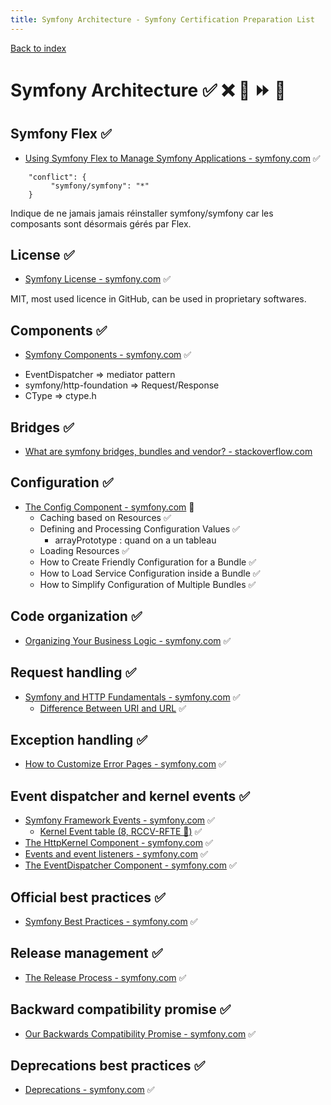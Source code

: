 ```yaml
---
title: Symfony Architecture - Symfony Certification Preparation List
---
```

[Back to index](../readme.md#table-of-contents)

# Symfony Architecture ✅ ❌ 🌈 ⏩ 🤡

## Symfony Flex ✅
- [Using Symfony Flex to Manage Symfony Applications - symfony.com](https://symfony.com/doc/5.0/setup/flex.html)  ✅

```  
    "conflict": {
         "symfony/symfony": "*"
    }
```  
Indique de ne jamais jamais réinstaller symfony/symfony car les composants sont désormais gérés par Flex.

## License ✅
- [Symfony License - symfony.com](https://symfony.com/doc/5.0/contributing/code/license.html) ✅

MIT, most used licence in GitHub, can be used in proprietary softwares.

## Components ✅
- [Symfony Components - symfony.com](https://symfony.com/components) ✅

* EventDispatcher => mediator pattern
* symfony/http-foundation => Request/Response 
* CType => ctype.h 

## Bridges ✅
- [What are symfony bridges, bundles and vendor? - stackoverflow.com](https://stackoverflow.com/q/11888522/633864) 

## Configuration ✅
- [The Config Component - symfony.com](https://symfony.com/doc/5.0/components/config.html) 🌈
  - Caching based on Resources ✅
  - Defining and Processing Configuration Values ✅
    - arrayPrototype : quand on a un tableau
  - Loading Resources ✅
  - How to Create Friendly Configuration for a Bundle ✅
  - How to Load Service Configuration inside a Bundle ✅
  - How to Simplify Configuration of Multiple Bundles ✅

## Code organization ✅
- [Organizing Your Business Logic - symfony.com](https://symfony.com/doc/5.0/best_practices#business-logic) ✅

## Request handling ✅
- [Symfony and HTTP Fundamentals - symfony.com](https://symfony.com/doc/5.0/introduction/http_fundamentals.html)  ✅
  - [Difference Between URI and URL](https://www.differencebetween.com/difference-between-uri-and-vs-url/) ✅ 

## Exception handling ✅
- [How to Customize Error Pages - symfony.com](https://symfony.com/doc/5.0/controller/error_pages.html) ✅

## Event dispatcher and kernel events ✅
- [Symfony Framework Events - symfony.com](https://symfony.com/doc/5.0/reference/events.html) ✅
  - [Kernel Event table (8, RCCV-RFTE 🐘)](https://symfony.com/doc/5.0/components/http_kernel.html#component-http-kernel-event-table) ✅
- [The HttpKernel Component - symfony.com](https://symfony.com/doc/5.0/components/http_kernel.html) ✅  
- [Events and event listeners - symfony.com](https://symfony.com/doc/5.0/event_dispatcher.html) ✅
- [The EventDispatcher Component - symfony.com](https://symfony.com/doc/5.0/components/event_dispatcher.html) ✅

## Official best practices ✅
- [Symfony Best Practices - symfony.com](https://symfony.com/doc/5.0/best_practices/index.html) ✅

## Release management ✅
- [The Release Process - symfony.com](https://symfony.com/doc/5.0/contributing/community/releases.html) ✅

## Backward compatibility promise ✅
- [Our Backwards Compatibility Promise - symfony.com](https://symfony.com/doc/5.0/contributing/code/bc.html) ✅

## Deprecations best practices ✅
- [Deprecations - symfony.com](https://symfony.com/doc/5.0/contributing/code/conventions.html#deprecations) ✅
